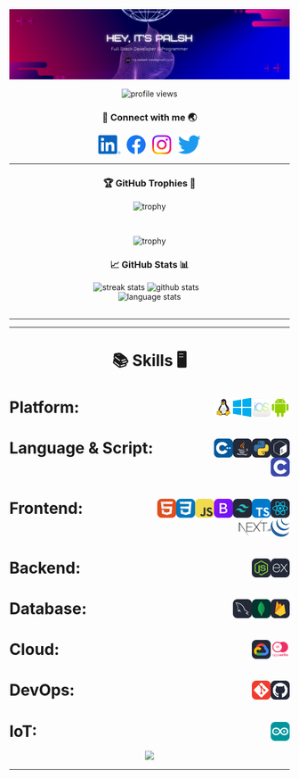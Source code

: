 <!-- banner image -->
<img src="images/header.png" alt="banner image">

<!-- profile views -->
<p align="center"><img src="https://komarev.com/ghpvc/?username=iamrealpalash&label=Profile%20views&color=0e75b6&style=flat" alt="profile views" /></p>

<!-- social links -->
<h3 align="center">🔗 Connect with me 🌏</h3>

<p align="center">
    <a href="https://linkedin.com/in/iamrealpalash"><img height="34" src="images/socials/linked-in.svg" alt="LinkedIn"></a>&nbsp;&nbsp;
    <a href="https://facebook.com/iamrealpalash"><img height="34" src="images/socials/facebook.svg" alt="Facebook"></a>&nbsp;&nbsp;
    <a href="https://instagram.com/iamrealpalash"><img height="34" src="images/socials/instagram.svg" alt="Instagram"></a>&nbsp;&nbsp;
    <a href="https://twitter.com/iamrealpalash"><img height="34" src="images/socials/twitter.svg" alt="Twitter"></a>
</p>

---

<!-- github trophies -->
<h3 align="center">🏆 GitHub Trophies 🥇</h3>
<div align="center">
  

    
![trophy](https://github-profile-trophy.vercel.app/?username=iamrealpalash&theme=dark_lover&no-frame=true&no-bg=true&column=3&title=Commits,Stars,PullRequest,MultiLanguage)

<br>
    
![trophy](https://github-profile-trophy.vercel.app/?username=iamrealpalash&theme=dark_lover&no-frame=true&no-bg=true&column=4&title=Followers,Repositories,Reviews,Issues)

<!-- github stats -->
<h3 align="center">📈 GitHub Stats 📊</h3>
<div align=center>
  <img width=390 src="https://streak-stats.demolab.com/?user=iamrealpalash&count_private=true&theme=react&border_radius=10" alt="streak stats"/>
  <img width=368 src="https://github-readme-stats.vercel.app/api?username=iamrealpalash&count_private=true&show_icons=true&rank_icon=github&locale=en&theme=react&border_radius=10" alt="github stats">
    &nbsp;&nbsp;
  <br/>
  <img width=370 align=top src="https://github-readme-stats.vercel.app/api/top-langs?username=iamrealpalash&show_icons=true&locale=en&theme=react&border_radius=10&layout=compact&langs_count=10" height="194.8px" alt="language stats">
</div>
<br>

---

<!-- LeetCode stats
<h3 align="center">📊 Coding Stats 📈</h3>
<p align="center"><img src="https://leetcard.jacoblin.cool/iamrealpalash?ext=heatmap&theme=dark"></p> -->

---

<!-- Skills -->
<h1 align=center>

:books: Skills :desktop_computer:
</h1>

<h1 align=left>Platform:&nbsp;&nbsp; <!-- Platform -->
    <img src="images/platforms/android.svg" height="34" alt="Android" align=right>&nbsp;&nbsp;
    <img src="images/platforms/ios.png" height="34" alt="iOS" align=right>&nbsp;&nbsp;
    <img src="images/platforms/windows.svg" height="34" alt="Windows" align=right>&nbsp;&nbsp;
    <img src="images/platforms/linux.svg" height="34" alt="Linux" align=right>&nbsp;&nbsp;
</h1>

<h1 align=left>Language & Script:&nbsp;&nbsp; <!-- Language & Script -->
    <img src="images/languages/bash.svg" height="34" alt="bash" align=right>&nbsp;&nbsp;
    <img src="images/languages/python.svg" height="34" alt="python" align=right>&nbsp;&nbsp;
    <img src="images/languages/java.svg" height="34" alt="JAVA" align=right>&nbsp;&nbsp;
    <img src="images/languages/cpp.svg" height="34" alt="C++" align=right>&nbsp;&nbsp;
    <img src="images/languages/c.svg" height="34" alt="C" align=right>&nbsp;&nbsp;
</h1>

<h1 align=left>Frontend:&nbsp;&nbsp; <!-- Frontend -->
    <img src="images/frontend/react.svg" height="34" alt="React" align=right>&nbsp;&nbsp;
    <img src="images/frontend/typescript.svg" height="34" alt="TypeScrip" align=right>&nbsp;&nbsp;
    <img src="images/frontend/tailwind-css.svg" height="34" alt="Tailwind CSS" align=right>&nbsp;&nbsp;
    <img src="images/frontend/bootstrap.svg" height="34" alt="Bootstrap" align=right>&nbsp;&nbsp;
    <img src="images/frontend/js.svg" height="34" alt="JavaScript" align=right>&nbsp;&nbsp;
    <img src="images/frontend/css.svg" height="34" alt="CSS" align=right>&nbsp;&nbsp;
    <img src="images/frontend/html.svg" height="34" alt="HTML" align=right>&nbsp;&nbsp;
    <img src="images/frontend/jquery.svg" height="34" alt="HTML" align=right>&nbsp;&nbsp;
    <img src="images/frontend/next.svg" height="34" alt="HTML" align=right>&nbsp;&nbsp;
</h1>

<h1 align=left>Backend:&nbsp;&nbsp; <!-- Backend -->
    <img src="images/backend/express-js.svg" height="34" alt="ExpressJS" align=right>&nbsp;&nbsp;
    <img src="images/backend/node-js.svg" height="34" alt="Node.js" align=right>&nbsp;&nbsp;
</h1>

<h1 align=left>Database:&nbsp;&nbsp; <!-- Database -->
    <img src="images/database/firebase.svg" height="34" alt="Firebase" align=right>&nbsp;&nbsp;
    <img src="images/database/mongo-db.svg" height="34" alt="MongoDB" align=right>&nbsp;&nbsp;
    <img src="images/database/MySQL.svg" height="34" alt="MongoDB" align=right>&nbsp;&nbsp;
</h1>

<h1 align=left>Cloud:&nbsp;&nbsp; <!-- Cloud -->
    <img src="images/cloud/appwrite.svg" height="34" alt="Azure" align=right>&nbsp;&nbsp;
    <img src="images/cloud/GCP-Dark.svg" height="34" alt="GCP" align=right>&nbsp;&nbsp;
</h1>

<h1 align=left>DevOps:&nbsp;&nbsp; <!-- DevOps -->
    <img src="images/dev-ops/github.svg" height="34" alt="Github" align=right>&nbsp;&nbsp;
    <img src="images/dev-ops/git.svg" height="34" alt="Git" align=right>&nbsp;&nbsp;
</h1>

<h1 align=left>IoT:&nbsp;&nbsp; <!-- IoT -->
    <img src="images/iot/arduino.svg" height="34" alt="Arduino" align=right>&nbsp;&nbsp;
</h1>
</div>
<div align="center"><img src="https://user-images.githubusercontent.com/74038190/212284158-e840e285-664b-44d7-b79b-e264b5e54825.gif"> </div>

---
